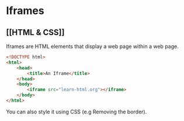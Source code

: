 # Iframes
[[HTML & CSS]]
---

Iframes are HTML elements that display a web page within a web page.

```html
<!DOCTYPE html>
<html>
    <head>
        <title>An Iframe</title>
    </head>
    <body>
        <iframe src="learn-html.org"></iframe>
    </body>
</html>
```

You can also style it using CSS (e.g Removing the border).